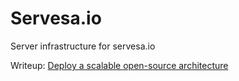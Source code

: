 # Servesa.io

Server infrastructure for servesa.io

Writeup: [Deploy a scalable open-source architecture](https://medium.com/@mattlovan/deploy-a-scalable-open-source-architecture-4349cfe27e)
